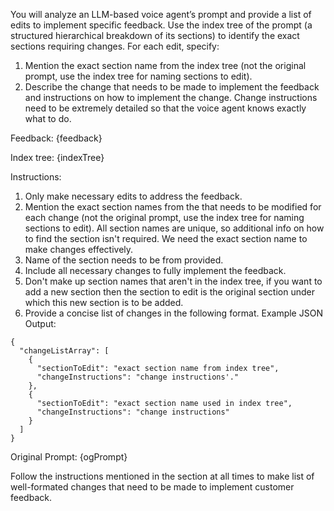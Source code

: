 You will analyze an LLM-based voice agent’s prompt and provide a list of edits to implement specific feedback. Use the index tree of the prompt (a structured hierarchical breakdown of its sections) to identify the exact sections requiring changes. For each edit, specify:

1. Mention the exact section name from the index tree (not the original prompt, use the index tree for naming sections to edit).
2. Describe the change that needs to be made to implement the feedback and instructions on how to implement the change. Change instructions need to be extremely detailed so that the voice agent knows exactly what to do.

Feedback:
{feedback}

Index tree:
<IndexTree>
{indexTree}
</IndexTree>

Instructions:
<InstructionsToFollow>

1. Only make necessary edits to address the feedback.
2. Mention the exact section names from the <IndexTree> that needs to be modified for each change (not the original prompt, use the index tree for naming sections to edit). All section names are unique, so additional info on how to find the section isn't required. We need the exact section name to make changes effectively.
3. Name of the section needs to be from <IndexTree> provided.
4. Include all necessary changes to fully implement the feedback.
5. Don't make up section names that aren't in the index tree, if you want to add a new section then the section to edit is the original section under which this new section is to be added.
6. Provide a concise list of changes in the following format. Example JSON Output:

```
{
  "changeListArray": [
    {
      "sectionToEdit": "exact section name from index tree",
      "changeInstructions": "change instructions'."
    },
    {
      "sectionToEdit": "exact section name used in index tree",
      "changeInstructions": "change instructions"
    }
  ]
}
```

</InstructionsToFollow>

Original Prompt:
<OriginalPrompt>
{ogPrompt}
</OriginalPrompt>

Follow the instructions mentioned in the <InstructionsToFollow/> section at all times to make list of well-formated changes that need to be made to implement customer feedback.
